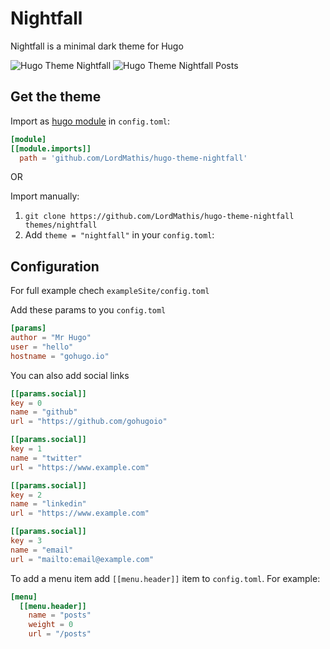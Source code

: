 # Nightfall

Nightfall is a minimal dark theme for Hugo

![Hugo Theme Nightfall](https://raw.githubusercontent.com/LordMathis/hugo-theme-nightfall/main/images/screenshot.png)
![Hugo Theme Nightfall Posts](https://raw.githubusercontent.com/LordMathis/hugo-theme-nightfall/main/images/screenshot_2.png)

## Get the theme

Import as [hugo module](https://gohugo.io/hugo-modules/use-modules/#use-a-module-for-a-theme) in `config.toml`:
```toml
[module]
[[module.imports]]
  path = 'github.com/LordMathis/hugo-theme-nightfall'
```

OR

Import manually:
1. `git clone https://github.com/LordMathis/hugo-theme-nightfall themes/nightfall`
2. Add `theme = "nightfall"` in your `config.toml`:

## Configuration

For full example chech `exampleSite/config.toml`

Add these params to you `config.toml`

```toml
[params]
author = "Mr Hugo"
user = "hello"
hostname = "gohugo.io"
```

You can also add social links

```toml
[[params.social]]
key = 0
name = "github"
url = "https://github.com/gohugoio"

[[params.social]]
key = 1
name = "twitter"
url = "https://www.example.com"

[[params.social]]
key = 2
name = "linkedin"
url = "https://www.example.com"

[[params.social]]
key = 3
name = "email"
url = "mailto:email@example.com"
```

To add a menu item add `[[menu.header]]` item to `config.toml`. For example:

```toml
[menu]
  [[menu.header]]
    name = "posts"
    weight = 0
    url = "/posts"
```
